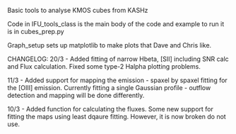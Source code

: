 Basic tools to analyse KMOS cubes from KASHz

Code in IFU_tools_class is the main body of the code and example to run it is in cubes_prep.py

Graph_setup sets up matplotlib to make plots that Dave and Chris like. 

CHANGELOG:
20/3 - Added fitting of narrow Hbeta, [SII] including SNR calc and Flux calculation. Fixed some type-2 Halpha plotting problems. 

11/3 - Added support for mapping the emission - spaxel by spaxel fitting for the [OIII] emission. Currently fitting a single Gaussian profile - outflow detection and mapping will be done differently. 

10/3 - Added function for calculating the fluxes. Some new support for fitting the maps using least dqaure fitting. However, it is now broken do not use. 
